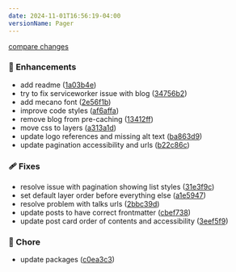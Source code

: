 ```yaml
---
date: 2024-11-01T16:56:19-04:00
versionName: Pager
---
```


[compare changes](https://github.com/madcampos/madcampos/compare/v4.0.0...v4.1.0)

### 🚀 Enhancements

- add readme ([1a03b4e](https://github.com/madcampos/madcampos/commit/1a03b4e))
- try to fix serviceworker issue with blog ([34756b2](https://github.com/madcampos/madcampos/commit/34756b2))
- add mecano font ([2e56f1b](https://github.com/madcampos/madcampos/commit/2e56f1b))
- improve code styles ([af6affa](https://github.com/madcampos/madcampos/commit/af6affa))
- remove blog from pre-caching ([13412ff](https://github.com/madcampos/madcampos/commit/13412ff))
- move css to layers ([a313a1d](https://github.com/madcampos/madcampos/commit/a313a1d))
- update logo references and missing alt text ([ba863d9](https://github.com/madcampos/madcampos/commit/ba863d9))
- update pagination accessibility and urls ([b22c86c](https://github.com/madcampos/madcampos/commit/b22c86c))

### 🩹 Fixes

- resolve issue with pagination showing list styles ([31e3f9c](https://github.com/madcampos/madcampos/commit/31e3f9c))
- set default layer order before everything else ([a1e5947](https://github.com/madcampos/madcampos/commit/a1e5947))
- resolve problem with talks urls ([2bbc39d](https://github.com/madcampos/madcampos/commit/2bbc39d))
- update posts to have correct frontmatter ([cbef738](https://github.com/madcampos/madcampos/commit/cbef738))
- update post card order of contents and accessibility ([3eef5f9](https://github.com/madcampos/madcampos/commit/3eef5f9))

### 🏡 Chore

- update packages ([c0ea3c3](https://github.com/madcampos/madcampos/commit/c0ea3c3))

